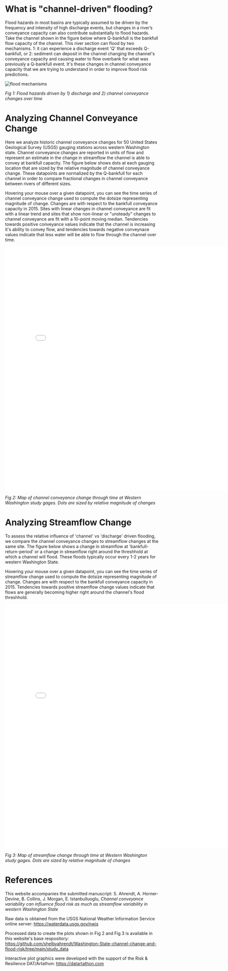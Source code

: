 # What is "channel-driven" flooding?
Flood hazards in most basins are typically assumed to be driven by the frequency and intensity of high discharge events, but changes in a river’s conveyance capacity can also contribute substantially to flood hazards. Take the channel shown in the figure below where Q-bankfull is the bankfull flow capacity of the channel. This river section can flood by two mechanisms. 1: it can experience a discharge event 'Q' that exceeds Q-bankfull, or 2: sediment can deposit in the channel changing the channel's conveyance capacity and causing water to flow overbank for what was previously a Q-bankfull event. It's these changes in channel conveyance capacity that we are trying to understand in order to improve flood risk predictions.

<img src="https://i.imgur.com/FN0xYpt.png" alt="flood mechanisms"/>

*Fig 1: Flood hazards driven by 1) discharge and 2) channel conveyance changes over time*

# Analyzing Channel Conveyance Change

Here we analyze historic channel conveyance changes for 50 United States Geological Survey (USGS) gauging stations across western Washington state. Channel conveyance changes are reported in units of flow and represent an estimate in the change in streamflow the channel is able to convey at bankfull capacity. The figure below shows dots at each gauging location that are sized by the relative magnitude of channel conveyance change. These datapoints are normalized by the Q-bankfull for each channel in order to compare fractional changes in channel conveyance between rivers of different sizes.

Hovering your mouse over a given datapoint, you can see the time series of channel conveyance change used to compute the dotsize representing magnitude of change. Changes are with respect to the bankfull conveyance capacity in 2015. Sites with linear changes in channel conveyance are fit with a linear trend and sites that show non-linear or "unsteady" changes to channel conveyance are fit with a 10-point moving median. Tendencies towards positive conveyance values indicate that the channel is increasing it's ability to convey flow, and tendencies towards negative conveynace values indicate that less water will be able to flow through the channel over time.

<iframe src="channel_change_map.html"
    sandbox="allow-same-origin allow-scripts"
    width="800"
    height="800"
    scrolling="yes"
    seamless="seamless"
    frameborder="0">
</iframe>

*Fig 2: Map of channel conveyance change through time at Western Washington study gages. Dots are sized by relative magnitude of changes*

# Analyzing Streamflow Change

To assess the relative influence of 'channel' vs 'discharge' driven flooding, we compare the channel conveyance changes to streamflow changes at the same site. The figure below shows a change in streamflow at 'bankfull-return-period' or a change in streamflow right around the threshhold at which a channel will flood. These floods typically occur every 1-2 years for western Washington State.

Hovering your mouse over a given datapoint, you can see the time series of streamflow change used to compute the dotsize representing magnitude of change. Changes are with respect to the bankfull conveyance capacity in 2015. Tendencies towards positive streamflow change values indicate that flows are generally becoming higher right around the channel's flood threshhold.

<iframe src="streamflow_change_map.html"
    sandbox="allow-same-origin allow-scripts"
    width="800"
    height="800"
    scrolling="yes"
    seamless="seamless"
    frameborder="0">
</iframe>

*Fig 3: Map of streamflow change through time at Western Washington study gages. Dots are sized by relative magnitude of changes*

# References

This website accompanies the submitted manuscript: S. Ahrendt, A. Horner-Devine, B. Collins, J. Morgan,  E. Istanbulluoglu, *Channel conveyance variability can influence flood risk as much as streamflow variability in western Washington State*

Raw data is obtained from the USGS National Weather Information Service online server: https://waterdata.usgs.gov/nwis

Processed data to create the plots shown in Fig 2 and Fig 3 is available in this website's base respository: https://github.com/shelbyahrendt/Washington-State-channel-change-and-flood-risk/tree/main/study_data

Interactive plot graphics were developed with the support of the Risk \& Resilience DAT/Artathon: https://datartathon.com
